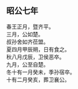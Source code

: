 ## 昭公七年
春王正月，暨齐平。  
三月，公如楚。  
叔孙舍如齐莅盟。  
夏四月甲辰朔，日有食之。  
秋八月戊辰，卫侯恶卒。  
九月，公至自楚。  
冬十有一月癸未，季孙宿卒。  
十有二月癸亥，葬卫襄公。  

